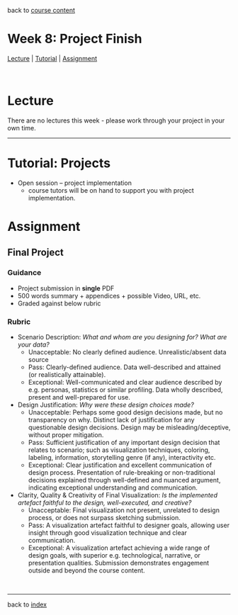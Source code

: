 back to [course content](index#course-organisation)

# Week 8: Project Finish

[Lecture](#lecture) | [Tutorial](#project-implementation) | [Assignment](#assignment)

<p><br /></p>

<!-- #### Session topics 


<p>&nbsp;</p -->


# Lecture 

There are no lectures this week - please work through your project in your own time.

<!-- ### Slides -->

<!-- * [Interaction.pdf](files/10-Interaction.pdf)   -->


<!-- #### Video lectures -->


  
<!-- a name = "reading"></a>
#### Reading list

**Core:**    

**Further reading:**  
* 
<p>&nbsp;</p -->

***

<a name = "project-implementation"></a>
# Tutorial: Projects

* Open session &ndash; project implementation 
    * course tutors will be on hand to support you with project implementation.

# Assignment

## Final Project

### Guidance

* Project submission in **single** PDF
* 500 words summary \+ appendices \+ possible Video, URL, etc.
* Graded against below rubric

### Rubric

* Scenario Description: _What and whom are you designing for? What are your data?_
    * Unacceptable: No clearly defined audience. Unrealistic/absent data source
    * Pass: Clearly-defined audience. Data well-described and attained (or realistically attainable).
    * Exceptional: Well-communicated and clear audience described by e.g. personas, statistics or similar profiling. Data wholly described, present and well-prepared for use.
* Design Justification: _Why were these design choices made?_
    * Unacceptable: Perhaps some good design decisions made, but no transparency on why. Distinct lack of justification for any questionable design decisions. Design may be misleading/deceptive, without proper mitigation.
    * Pass: Sufficient justification of any important design decision that relates to scenario; such as visualization techniques, coloring, labeling, information, storytelling genre (if any), interactivity etc.
    * Exceptional: Clear justification and excellent communication of design process. Presentation of rule-breaking or non-traditional decisions explained through well-defined and nuanced argument, indicating exceptional understanding and communication.
* Clarity, Quality \& Creativity of Final Visualization: _Is the implemented artefact faithful to the design, well-executed, and creative?_
    * Unacceptable: Final visualization not present, unrelated to design process, or does not surpass sketching submission.
    * Pass: A visualization artefact faithful to designer goals, allowing user insight through good visualization technique and clear communication.
    * Exceptional: A visualization artefact achieving a wide range of design goals, with superior e.g. technological, narrative, or presentation qualities. Submission demonstrates engagement outside and beyond the course content.

<p>&nbsp;</p>

 ***

 back to [index](index#course-organisation)


